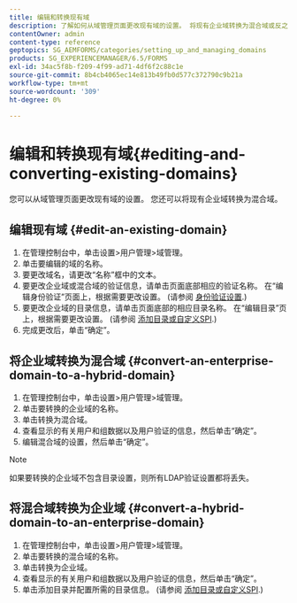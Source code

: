 ```yaml
---
title: 编辑和转换现有域
description: 了解如何从域管理页面更改现有域的设置。 将现有企业域转换为混合域或反之。
contentOwner: admin
content-type: reference
geptopics: SG_AEMFORMS/categories/setting_up_and_managing_domains
products: SG_EXPERIENCEMANAGER/6.5/FORMS
exl-id: 34ac5f8b-f209-4f99-ad71-4df6f2c88c1e
source-git-commit: 8b4cb4065ec14e813b49fb0d577c372790c9b21a
workflow-type: tm+mt
source-wordcount: '309'
ht-degree: 0%

---
```


# 编辑和转换现有域{#editing-and-converting-existing-domains}

您可以从域管理页面更改现有域的设置。 您还可以将现有企业域转换为混合域。

## 编辑现有域 {#edit-an-existing-domain}

1. 在管理控制台中，单击设置>用户管理>域管理。
1. 单击要编辑的域的名称。
1. 要更改域名，请更改“名称”框中的文本。
1. 要更改企业域或混合域的验证信息，请单击页面底部相应的验证名称。 在“编辑身份验证”页面上，根据需要更改设置。 (请参阅 [身份验证设置](/help/forms/using/admin-help/configuring-authentication-providers.md#authentication-settings).)
1. 要更改企业域的目录信息，请单击页面底部的相应目录名称。 在“编辑目录”页上，根据需要更改设置。 (请参阅 [添加目录或自定义SPI](/help/forms/using/admin-help/configuring-directories.md#adding-directories-or-custom-spis).)
1. 完成更改后，单击“确定”。

## 将企业域转换为混合域 {#convert-an-enterprise-domain-to-a-hybrid-domain}

1. 在管理控制台中，单击设置>用户管理>域管理。
1. 单击要转换的企业域的名称。
1. 单击转换为混合域。
1. 查看显示的有关用户和组数据以及用户验证的信息，然后单击“确定”。
1. 编辑混合域的设置，然后单击“确定”。

>[!NOTE]
>
>如果要转换的企业域不包含目录设置，则所有LDAP验证设置都将丢失。

## 将混合域转换为企业域 {#convert-a-hybrid-domain-to-an-enterprise-domain}

1. 在管理控制台中，单击设置>用户管理>域管理。
1. 单击要转换的混合域的名称。
1. 单击转换为企业域。
1. 查看显示的有关用户和组数据以及用户验证的信息，然后单击“确定”。
1. 单击添加目录并配置所需的目录信息。 (请参阅 [添加目录或自定义SPI](/help/forms/using/admin-help/configuring-directories.md#adding-directories-or-custom-spis).)
